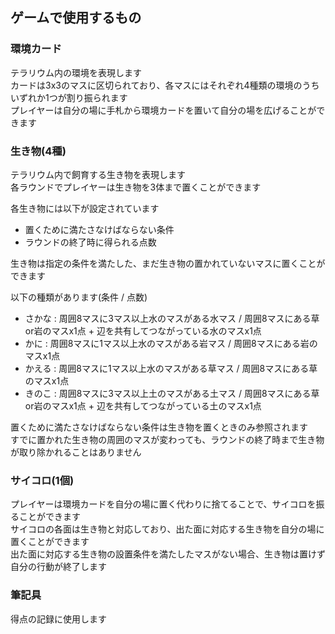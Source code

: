 ゲームで使用するもの
--------------------
### 環境カード
テラリウム内の環境を表現します  
カードは3x3のマスに区切られており、各マスにはそれぞれ4種類の環境のうちいずれか1つが割り振られます  
プレイヤーは自分の場に手札から環境カードを置いて自分の場を広げることができます

### 生き物(4種)
テラリウム内で飼育する生き物を表現します  
各ラウンドでプレイヤーは生き物を3体まで置くことができます

各生き物には以下が設定されています
- 置くために満たさなけばならない条件
- ラウンドの終了時に得られる点数

生き物は指定の条件を満たした、まだ生き物の置かれていないマスに置くことができます

以下の種類があります(条件 / 点数)
- さかな : 周囲8マスに3マス以上水のマスがある水マス / 周囲8マスにある草or岩のマスx1点 + 辺を共有してつながっている水のマスx1点
- かに   : 周囲8マスに1マス以上水のマスがある岩マス / 周囲8マスにある岩のマスx1点
- かえる : 周囲8マスに1マス以上水のマスがある草マス / 周囲8マスにある草のマスx1点
- きのこ : 周囲8マスに3マス以上土のマスがある土マス / 周囲8マスにある草or岩のマスx1点 + 辺を共有してつながっている土のマスx1点

置くために満たさなけばならない条件は生き物を置くときのみ参照されます  
すでに置かれた生き物の周囲のマスが変わっても、ラウンドの終了時まで生き物が取り除かれることはありません

### サイコロ(1個)
プレイヤーは環境カードを自分の場に置く代わりに捨てることで、サイコロを振ることができます  
サイコロの各面は生き物と対応しており、出た面に対応する生き物を自分の場に置くことができます  
出た面に対応する生き物の設置条件を満たしたマスがない場合、生き物は置けず自分の行動が終了します

### 筆記具
得点の記録に使用します
